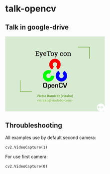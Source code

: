 # talk-opencv

## Talk in google-drive

<a href="https://docs.google.com/presentation/d/1HXGx1oNbtUGFCP_4WSdLn7vOnTg6oWFQ3tA6bSuqLhI/edit?usp=sharing">
    <img src="./assets/talk.png" alt="talk" width="320"/>
</a>

## Throubleshooting

All examples use by default second camera: 

    cv2.VideoCapture(1)

For use first camera:

    cv2.VideoCapture(0)
